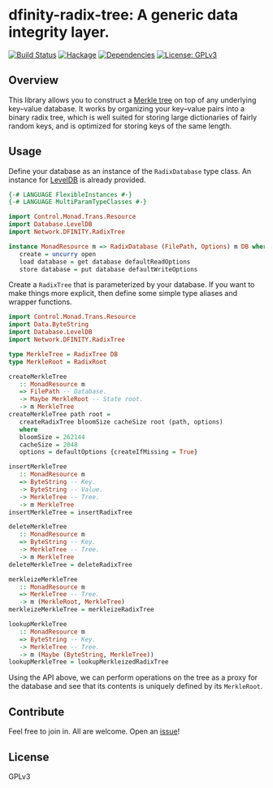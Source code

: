 # dfinity-radix-tree: A generic data integrity layer.
[![Build Status](https://travis-ci.org/dfinity-lab/hs-radix-tree.svg?branch=master)](https://travis-ci.org/dfinity-lab/hs-radix-tree)
[![Hackage](https://img.shields.io/hackage/v/dfinity-radix-tree.svg)](https://hackage.haskell.org/package/dfinity-radix-tree)
[![Dependencies](https://img.shields.io/hackage-deps/v/dfinity-radix-tree.svg)](http://packdeps.haskellers.com/feed?needle=dfinity-radix-tree)
[![License: GPLv3](https://img.shields.io/badge/License-GPLv3-blue.svg)](https://www.gnu.org/licenses/gpl-3.0)

## Overview
This library allows you to construct a [Merkle tree](https://en.wikipedia.org/wiki/Merkle_tree) on top of any underlying key–value database. It works by organizing your key–value pairs into a binary radix tree, which is well suited for storing large dictionaries of fairly random keys, and is optimized for storing keys of the same length.

## Usage
Define your database as an instance of the `RadixDatabase` type class. An instance for [LevelDB](http://hackage.haskell.org/package/leveldb-haskell) is already provided.
```haskell
{-# LANGUAGE FlexibleInstances #-}
{-# LANGUAGE MultiParamTypeClasses #-}

import Control.Monad.Trans.Resource
import Database.LevelDB
import Network.DFINITY.RadixTree

instance MonadResource m => RadixDatabase (FilePath, Options) m DB where
   create = uncurry open
   load database = get database defaultReadOptions
   store database = put database defaultWriteOptions
```
Create a `RadixTree` that is parameterized by your database. If you want to make things more explicit, then define some simple type aliases and wrapper functions.
```haskell
import Control.Monad.Trans.Resource
import Data.ByteString
import Database.LevelDB
import Network.DFINITY.RadixTree

type MerkleTree = RadixTree DB
type MerkleRoot = RadixRoot

createMerkleTree
   :: MonadResource m
   => FilePath -- Database.
   -> Maybe MerkleRoot -- State root.
   -> m MerkleTree
createMerkleTree path root =
   createRadixTree bloomSize cacheSize root (path, options)
   where
   bloomSize = 262144
   cacheSize = 2048
   options = defaultOptions {createIfMissing = True}

insertMerkleTree
   :: MonadResource m
   => ByteString -- Key.
   -> ByteString -- Value.
   -> MerkleTree -- Tree.
   -> m MerkleTree
insertMerkleTree = insertRadixTree

deleteMerkleTree
   :: MonadResource m
   => ByteString -- Key.
   -> MerkleTree -- Tree.
   -> m MerkleTree
deleteMerkleTree = deleteRadixTree

merkleizeMerkleTree
   :: MonadResource m
   => MerkleTree -- Tree.
   -> m (MerkleRoot, MerkleTree)
merkleizeMerkleTree = merkleizeRadixTree

lookupMerkleTree
   :: MonadResource m
   => ByteString -- Key.
   -> MerkleTree -- Tree.
   -> m (Maybe (ByteString, MerkleTree))
lookupMerkleTree = lookupMerkleizedRadixTree
```
Using the API above, we can perform operations on the tree as a proxy for the database and see that its contents is uniquely defined by its `MerkleRoot`.

## Contribute

Feel free to join in. All are welcome. Open an [issue](https://github.com/dfinity-lab/hs-radix-tree/issues)!

## License

GPLv3
